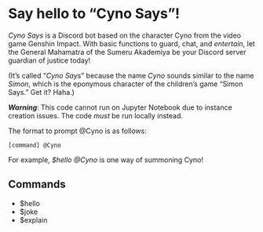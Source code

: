 # Say hello to “Cyno Says”!

*Cyno Says* is a Discord bot based on the character Cyno from the video game Genshin Impact. With basic functions to guard, chat, and *entertain*, let the General Mahamatra of the Sumeru Akademiya be your Discord server guardian of justice today!

(It’s called “*Cyno Says*” because the name *Cyno* sounds similar to the name *Simon*, which is the eponymous character of the children’s game “Simon Says.” Get it? Haha.)

***Warning***: This code cannot run on Jupyter Notebook due to instance creation issues. The code *must* be run locally instead. 

The format to prompt @Cyno is as follows: 

```
[command] @Cyno
```

For example, *$hello @Cyno* is one way of summoning Cyno! 

## Commands

* $hello
* $joke
* $explain
